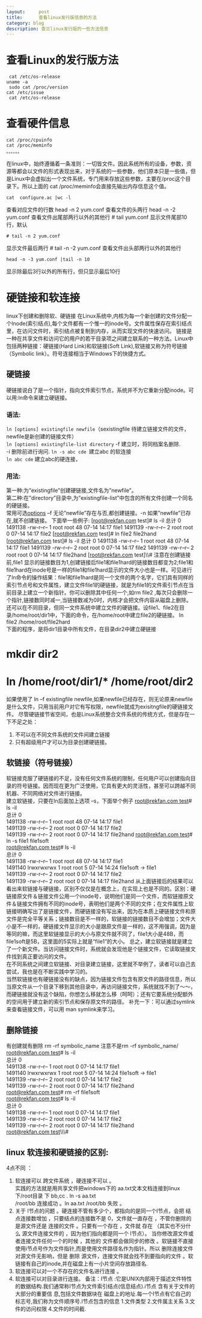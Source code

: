 ```yaml
---
layout:     post
title:      查看linux发行版信息的方法
category: blog
description: 查兰linux发行版的一些方法信息
---
```

# 查看Linux的发行版方法
	 cat /etc/os-release
	uname -a
	 sudo cat /proc/version
	cat /etc/issue
	 cat /etc/os-release

# 查看硬件信息
	cat /proc/cpuinfo
	cat /proc/meminfo
	。。。。。。

在linux中，始终遵循着一条准则：一切皆文件。因此系统所有的设备，参数，资源等都会以文件的形式表现出来，对于系统的一些参数，他们原本只是一些值，但是Linux中会虚拟出一个文件系统，专门用来存放这些参数，主要在/proc这个目录下。所以上面的 cat /proc/meminfo会直接先输出内存信息这个值。

	cat  configure.ac |wc -l
查看对应文件的行数
	head -n 2 yum.conf
查看文件的头两行
	head -n -2 yum.conf
查看文件出尾部两行以外的其他行
	# tail  yum.conf
显示文件尾部10行，默认

	# tail -n 2 yum.conf
显示文件最后两行
	# tail -n -2 yum.conf
查看文件出头部两行以外的其他行

	head -n -3 yum.conf |tail -n 10
显示除最后3行以外的所有行，但只显示最后10行

# 硬链接和软连接
linux下创建和删除软、硬链接
在Linux系统中,内核为每一个新创建的文件分配一个Inode(索引结点),每个文件都有一个惟一的inode号。文件属性保存在索引结点里，在访问文件时，索引结点被复制到内存，从而实现文件的快速访问。
链接是一种在共享文件和访问它的用户的若干目录项之间建立联系的一种方法。Linux中包括两种链接：硬链接(Hard Link)和软链接(Soft Link),软链接又称为符号链接（Symbolic link）。符号连接相当于Windows下的快捷方式。
## 硬链接
硬链接说白了是一个指针，指向文件索引节点，系统并不为它重新分配inode。可以用:ln命令来建立硬链接。
### 语法:  

`ln [options] existingfile newfile`（sexistingfile 待建立链接文件的文件，newfile是新创建的链接文件）  
`ln [options] existingfile-list directory`
-f 建立时，将同档案名删除.  
-i 删除前进行询问.
`ln -s abc cde `建立abc 的软连接  
`ln abc cde` 建立abc的硬连接，
### 用法:
  
第一种:为”existingfile”创建硬链接,文件名为”newfile”。  
第二种:在”directory”目录中,为”existingfile-list”中包含的所有文件创建一个同名的硬链接。  
常用可选[options]() –f 无论”newfile”存在与否,都创建链接。-n 如果”newfile”已存在,就不创建链接。
下面举一些例子:
	[root@rekfan.com test]\# ls -il
	总计 0
	1491138 -rw-r–r– 1 root root 48 07-14 14:17 file1
	1491139 -rw-r–r– 2 root root 0 07-14 14:17 file2
	[root@rekfan.com test]\# ln file2 file2hand
	[root@rekfan.com test]\# ls -il
	总计 0
	1491138 -rw-r–r– 1 root root 48 07-14 14:17 file1
	1491139 -rw-r–r– 2 root root 0 07-14 14:17 file2
	1491139 -rw-r–r– 2 root root 0 07-14 14:17 file2hand
	[root@rekfan.com test]\\\\#
注意在创建链接前,file1 显示的链接数目为1,创建链接后file1和file1hard的链接数目都变为2;file1和file1hard在inode号是一样的file1和file1hard显示的文件大小也是一样。可见进行了ln命令的操作结果：file1和file1hard是同一个文件的两个名字，它们具有同样的索引节点号和文件属性，建立文件file1的硬链接，就是为file1的文件索引节点在当前目录上建立一个新指针。你可以删除其中任何一个,如rm file2 ,每次只会删除一个指针,链接数同时减一,当链接数减为0时，内核才会把文件内容从磁盘上删除。
还可以在不同目录，但同一文件系统中建立文件的硬链接。设file1、file2在目录/home/root/dir1中，下面的命令，在/home/root中建立file2的硬链接。
ln file2 /home/root/file2hard  
下面的程序，是将dir1目录中所有文件，在目录dir2中建立硬链接  
# mkdir dir2
# ln /home/root/dir1/\* /home/root/dir2
如果使用了 ln –f existingfile newfile,如果newfile已经存在，则无论原来newfile是什么文件，只用当前用户对它有写权限，newfile就成为exisitngfile的硬链接文件。
尽管硬链接节省空间，也是Linux系统整合文件系统的传统方式，但是存在一下不足之处：
1. 不可以在不同文件系统的文件间建立链接
2. 只有超级用户才可以为目录创建硬链接。
## 软链接（符号链接）
软链接克服了硬链接的不足，没有任何文件系统的限制，任何用户可以创建指向目录的符号链接。因而现在更为广泛使用，它具有更大的灵活性，甚至可以跨越不同机器、不同网络对文件进行链接。  
建立软链接，只要在ln后面加上选项 –s，下面举个例子
[root@rekfan.com test]()\# ls -il  
总计 0  
1491138 -rw-r–r– 1 root root 48 07-14 14:17 file1  
1491139 -rw-r–r– 2 root root 0 07-14 14:17 file2  
1491139 -rw-r–r– 2 root root 0 07-14 14:17 file2hand
[root@rekfan.com test]()\# ln -s file1 file1soft  
[root@rekfan.com test]()\# ls -il  
总计 0  
1491138 -rw-r–r– 1 root root 48 07-14 14:17 file1  
1491140 lrwxrwxrwx 1 root root 5 07-14 14:24 file1soft -\> file1  
1491139 -rw-r–r– 2 root root 0 07-14 14:17 file2  
1491139 -rw-r–r– 2 root root 0 07-14 14:17 file2hand
从上面链接后的结果可以看出来软链接与硬链接，区别不仅仅是在概念上，在实现上也是不同的。区别：硬链接原文件＆链接文件公用一个inode号，说明他们是同一个文件，而软链接原文件＆链接文件拥有不同的inode号，表明他们是两个不同的文件；在文件属性上软链接明确写出了是链接文件，而硬链接没有写出来，因为在本质上硬链接文件和原文件是完全平等关系；链接数目是不一样的，软链接的链接数目不会增加；文件大小是不一样的，硬链接文件显示的大小是跟原文件是一样的，这不用强调，因为是等同的嘛，而这里软链接显示的大小与原文件就不同了，file1大小是48B，而file1soft是5B，这里面的5实际上就是“file1”的大小。
总之，建立软链接就是建立了一个新文件。当访问链接文件时，系统就会发现他是个链接文件，它读取链接文件找到真正要访问的文件。  
在不同系统之间建立软链接、对目录建立链接，这里就不举例了，读者可以自己去尝试，我也是在不断实践中学习的。  
当然软链接也有硬链接没有的缺点，因为链接文件包含有原文件的路径信息，所以当原文件从一个目录下移到其他目录中，再访问链接文件，系统就找不到了～～，而硬链接就没有这个缺陷，你想怎么移就怎么移（呵呵）；还有它要系统分配额外的空间用于建立新的索引节点和保存原文件的路径。
补充一下：可以通过symlink来查看链接文件，可以用 man symlink来学习。
## 删除链接
有创建就有删除
rm -rf symbolic\_name 注意不是rm -rf symbolic\_name/
 
[root@rekfan.com test]()\# ls -il  
总计 0  
1491138 -rw-r–r– 1 root root 0 07-14 14:17 file1  
1491140 lrwxrwxrwx 1 root root 5 07-14 14:24 file1soft -\> file1  
1491139 -rw-r–r– 2 root root 0 07-14 14:17 file2  
1491139 -rw-r–r– 2 root root 0 07-14 14:17 file2hand  
[root@rekfan.com test]()\# rm -rf file1soft  
[root@rekfan.com test]()\# ls -il  
总计 0  
1491138 -rw-r–r– 1 root root 0 07-14 14:17 file1  
1491139 -rw-r–r– 2 root root 0 07-14 14:17 file2  
1491139 -rw-r–r– 2 root root 0 07-14 14:17 file2hand  
[root@rekfan.com test]()\\\\\\#

## linux 软连接和硬链接的区别:  

4点不同 ：  

1. 软连接可以 跨文件系统 ，硬连接不可以 。  
	实践的方法就是用共享文件把windows下的 aa.txt文本文档连接到linux下/root目录 下 bb,cc . ln -s aa.txt  
	/root/bb 连接成功 。ln aa.txt /root/bb 失败 。
2. 关于 I节点的问题 。硬连接不管有多少个，都指向的是同一个I节点，会把 结点连接数增加 ，只要结点的连接数不是 0，文件就一直存在 ，不管你删除的是源文件还是 连接的文件 。只要有一个存在 ，文件就 存在 （其实也不分什么 源文件连接文件的 ，因为他们指向都是同一个 I节点）。 当你修改源文件或者连接文件任何一个的时候 ，其他的 文件都会做同步的修改 。软链接不直接使用i节点号作为文件指针,而是使用文件路径名作为指针。所以 删除连接文件 对源文件无影响，但是 删除 源文件，连接文件就会找不到要指向的文件 。软链接有自己的inode,并在磁盘上有一小片空间存放路径名.
3. 软连接可以对一个不存在的文件名进行连接 。
4. 软连接可以对目录进行连接。
备注：I节点 :它是UNIX内部用于描述文件特性的数据结构.我们通常称I节点为文件索引结点(信息结点).i节点 含有关于文件的大部分的重要信 息,包括文件数据块在
磁盘上的地址.每一个I节点有它自己的标志号,我们称为文件顺序号.I节点包含的信息 1.文件类型 2.文件属主关系 3.文件的访问权限 4.文件的时间截.



